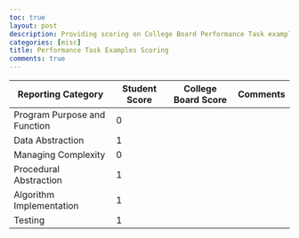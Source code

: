 ```yaml
---
toc: true
layout: post
description: Providing scoring on College Board Performance Task examples
categories: [misc]
title: Performance Task Examples Scoring
comments: true
---
```


| Reporting Category   | Student Score | College Board Score | Comments
| ----------- | ----------- | ----------- | ----------- |
| Program Purpose and Function      |  0      |
| Data Abstraction   | 1      |
| Managing Complexity   |   0      |
| Procedural Abstraction| 1        |
| Algorithm Implementation   | 1        |
| Testing   | 1        |
